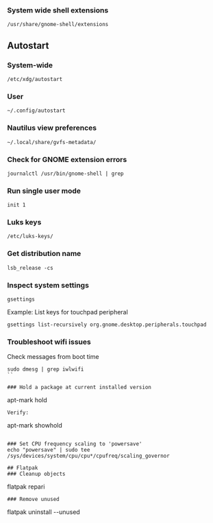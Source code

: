 ### System wide shell extensions
```script
/usr/share/gnome-shell/extensions
```

## Autostart
### System-wide
```script
/etc/xdg/autostart
```
### User
```script
~/.config/autostart
```

### Nautilus view preferences
```script
~/.local/share/gvfs-metadata/
```

### Check for GNOME extension errors
```script
journalctl /usr/bin/gnome-shell | grep
```
### Run single user mode
```script
init 1
```

### Luks keys
```script
/etc/luks-keys/
```

### Get distribution name
```script
lsb_release -cs
```

### Inspect system settings
```script
gsettings
```

Example: List keys for touchpad peripheral
```
gsettings list-recursively org.gnome.desktop.peripherals.touchpad
```

### Troubleshoot wifi issues
Check messages from boot time
```
sudo dmesg | grep iwlwifi
``

### Hold a package at current installed version
```
apt-mark hold <package-name>
```
Verify:
```
apt-mark showhold
```

### Set CPU frequency scaling to 'powersave'
echo "powersave" | sudo tee /sys/devices/system/cpu/cpu*/cpufreq/scaling_governor

## Flatpak
### Cleanup objects
```
flatpak repari
```
### Remove unused
```
flatpak uninstall --unused
```
